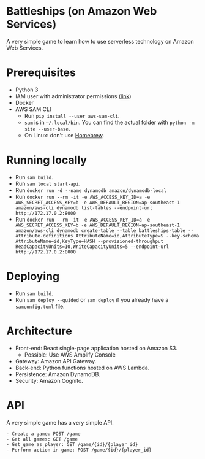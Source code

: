 # Battleships (on Amazon Web Services)

A very simple game to learn how to use serverless technology on Amazon
Web Services.

# Prerequisites

- Python 3
- IAM user with administrator permissions ([link](https://docs.aws.amazon.com/serverless-application-model/latest/developerguide/serverless-sam-cli-install-linux.html))
- Docker
- AWS SAM CLI
  - Run `pip install --user aws-sam-cli`.
  - `sam` is in `~/.local/bin`. You can find the actual folder with
    `python -m site --user-base`.
  - On Linux: don't use [Homebrew](https://github.com/aws/aws-sam-cli/issues/1424).

# Running locally

- Run `sam build`.
- Run `sam local start-api`.
- Run `docker run -d --name dynamodb amazon/dynamodb-local`
- Run `docker run --rm -it -e AWS_ACCESS_KEY_ID=a -e AWS_SECRET_ACCESS_KEY=b -e AWS_DEFAULT_REGION=ap-southeast-1 amazon/aws-cli dynamodb list-tables --endpoint-url http://172.17.0.2:8000`
- Run `docker run --rm -it -e AWS_ACCESS_KEY_ID=a -e AWS_SECRET_ACCESS_KEY=b -e AWS_DEFAULT_REGION=ap-southeast-1 amazon/aws-cli dynamodb create-table --table battleships-table --attribute-definitions AttributeName=id,AttributeType=S --key-schema AttributeName=id,KeyType=HASH --provisioned-throughput ReadCapacityUnits=10,WriteCapacityUnits=5 --endpoint-url http://172.17.0.2:8000`

# Deploying

- Run `sam build`.
- Run `sam deploy --guided` or `sam deploy` if you already have a
  `samconfig.toml` file.

# Architecture

- Front-end: React single-page application hosted on Amazon S3.
  - Possible: Use AWS Amplify Console
- Gateway: Amazon API Gateway.
- Back-end: Python functions hosted on AWS Lambda.
- Persistence: Amazon DynamoDB.
- Security: Amazon Cognito.

# API

A very simple game has a very simple API.

```
- Create a game: POST /game
- Get all games: GET /game
- Get game as player: GET /game/{id}/{player_id}
- Perform action in game: POST /game/{id}/{player_id}
```
